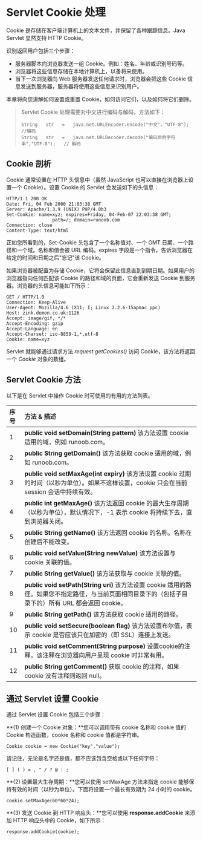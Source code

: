# Servlet Cookie 处理

Cookie 是存储在客户端计算机上的文本文件，并保留了各种跟踪信息。Java Servlet 显然支持 HTTP Cookie。

识别返回用户包括三个步骤：

- 服务器脚本向浏览器发送一组 Cookie。例如：姓名、年龄或识别号码等。
- 浏览器将这些信息存储在本地计算机上，以备将来使用。
- 当下一次浏览器向 Web 服务器发送任何请求时，浏览器会把这些 Cookie 信息发送到服务器，服务器将使用这些信息来识别用户。

本章将向您讲解如何设置或重置 Cookie，如何访问它们，以及如何将它们删除。

> Servlet Cookie 处理需要对中文进行编码与解码，方法如下：
>
> ```
> String   str   =   java.net.URLEncoder.encode("中文"，"UTF-8");            //编码
> String   str   =   java.net.URLDecoder.decode("编码后的字符串","UTF-8");   // 解码
> ```

## Cookie 剖析

Cookie 通常设置在 HTTP 头信息中（虽然 JavaScript 也可以直接在浏览器上设置一个 Cookie）。设置 Cookie 的 Servlet 会发送如下的头信息：

```
HTTP/1.1 200 OK
Date: Fri, 04 Feb 2000 21:03:38 GMT
Server: Apache/1.3.9 (UNIX) PHP/4.0b3
Set-Cookie: name=xyz; expires=Friday, 04-Feb-07 22:03:38 GMT; 
                 path=/; domain=runoob.com
Connection: close
Content-Type: text/html
```

正如您所看到的，Set-Cookie 头包含了一个名称值对、一个 GMT 日期、一个路径和一个域。名称和值会被 URL 编码。expires 字段是一个指令，告诉浏览器在给定的时间和日期之后"忘记"该 Cookie。

如果浏览器被配置为存储 Cookie，它将会保留此信息直到到期日期。如果用户的浏览器指向任何匹配该 Cookie 的路径和域的页面，它会重新发送 Cookie 到服务器。浏览器的头信息可能如下所示：

```
GET / HTTP/1.0
Connection: Keep-Alive
User-Agent: Mozilla/4.6 (X11; I; Linux 2.2.6-15apmac ppc)
Host: zink.demon.co.uk:1126
Accept: image/gif, */*
Accept-Encoding: gzip
Accept-Language: en
Accept-Charset: iso-8859-1,*,utf-8
Cookie: name=xyz
```

Servlet 就能够通过请求方法 *request.getCookies()* 访问 Cookie，该方法将返回一个 *Cookie* 对象的数组。

## Servlet Cookie 方法

以下是在 Servlet 中操作 Cookie 时可使用的有用的方法列表。

| 序号 | 方法 & 描述                                                  |
| :--- | :----------------------------------------------------------- |
| 1    | **public void setDomain(String pattern)** 该方法设置 cookie 适用的域，例如 runoob.com。 |
| 2    | **public String getDomain()** 该方法获取 cookie 适用的域，例如 runoob.com。 |
| 3    | **public void setMaxAge(int expiry)** 该方法设置 cookie 过期的时间（以秒为单位）。如果不这样设置，cookie 只会在当前 session 会话中持续有效。 |
| 4    | **public int getMaxAge()** 该方法返回 cookie 的最大生存周期（以秒为单位），默认情况下，-1 表示 cookie 将持续下去，直到浏览器关闭。 |
| 5    | **public String getName()** 该方法返回 cookie 的名称。名称在创建后不能改变。 |
| 6    | **public void setValue(String newValue)** 该方法设置与 cookie 关联的值。 |
| 7    | **public String getValue()** 该方法获取与 cookie 关联的值。  |
| 8    | **public void setPath(String uri)** 该方法设置 cookie 适用的路径。如果您不指定路径，与当前页面相同目录下的（包括子目录下的）所有 URL 都会返回 cookie。 |
| 9    | **public String getPath()** 该方法获取 cookie 适用的路径。   |
| 10   | **public void setSecure(boolean flag)** 该方法设置布尔值，表示 cookie 是否应该只在加密的（即 SSL）连接上发送。 |
| 11   | **public void setComment(String purpose)** 设置cookie的注释。该注释在浏览器向用户呈现 cookie 时非常有用。 |
| 12   | **public String getComment()** 获取 cookie 的注释，如果 cookie 没有注释则返回 null。 |



## 通过 Servlet 设置 Cookie

通过 Servlet 设置 Cookie 包括三个步骤：

**(1) 创建一个 Cookie 对象：**您可以调用带有 cookie 名称和 cookie 值的 Cookie 构造函数，cookie 名称和 cookie 值都是字符串。

```
Cookie cookie = new Cookie("key","value");
```

请记住，无论是名字还是值，都不应该包含空格或以下任何字符：

```
[ ] ( ) = , " / ? @ : ;
```

**(2) 设置最大生存周期：**您可以使用 setMaxAge 方法来指定 cookie 能够保持有效的时间（以秒为单位）。下面将设置一个最长有效期为 24 小时的 cookie。

```
cookie.setMaxAge(60*60*24); 
```

**(3) 发送 Cookie 到 HTTP 响应头：**您可以使用 **response.addCookie** 来添加 HTTP 响应头中的 Cookie，如下所示：

```
response.addCookie(cookie);
```